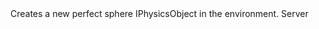 <function name="CreateSphereObject" parent="IPhysicsEnvironment" type="classfunc">
	<description>
		Creates a new perfect sphere IPhysicsObject in the environment.
	</description>
	<realm>Server</realm>
	<args>
		<arg name="radius" type="number"></arg>
		<arg name="materialIndex" type="number"></arg>
		<arg name="origin" type="Vector"></arg>
		<arg name="angles" type="Angle"></arg>
		<arg name="objectparams_t" type="table"></arg>
		<arg name="static" type="boolean" default="false"></arg>
	</args>
	<rets>
		<ret name="" type="IPhysicsObject"></ret>
	</rets>
</function>